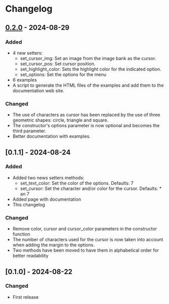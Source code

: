 # Changelog

## [0.2.0] - 2024-08-29

### Added

- 4 new setters:
	- set_cursor_img: Set an image from the image bank as the cursor.
	- set_cursor_pos: Set cursor position.
	- set_highlight_color: Sets the highlight color for the indicated option.
	- set_options: Set the options for the menu
- 6 examples
- A script to generate the HTML files of the examples and add them to the documentation web site.

### Changed

- The use of characters as cursor has been replaced by the use of three geometric shapes: circle, triangle and square.
- The constructor's options parameter is now optional and becomes the third parameter.
- Better documentation with examples.

## [0.1.1] - 2024-08-24

### Added

- Added two news setters methods:
	- set_text_color: Set the color of the options. Defaults: 7
	- set_cursor: Set the character and/or color for the cursor. Defaults: * an 7
- Added page with documentation
- This changelog

### Changed

- Remove color, cursor and cursor_color parameters in the constructor function
- The number of characters used for the cursor is now taken into account when adding the margin to the options.
- Two methods have been moved to have them in alphabetical order for better readability

## [0.1.0] - 2024-08-22

### Changed

- First release

[1.3.0]: https://github.com/son-link/PQMusic/compare/v.1.2.1...v.1.3.0
[1.2.1]: https://github.com/son-link/PQMusic/compare/v.1.2.0...v.1.2.1
[1.2.0]: https://github.com/son-link/PQMusic/compare/v.1.1.1...v.1.2.0
[1.1.1]: https://github.com/son-link/PQMusic/compare/v.1.1.0...v.1.1.1
[1.1.0]: https://github.com/son-link/PQMusic/compare/v.1.0.0...v.1.1.0
[1.0.0]: https://github.com/son-link/PQMusic/compare/v.0.3.3...v.1.0.0
[0.3.3]: https://github.com/son-link/PQMusic/compare/v.0.3.2...v.0.3.3
[0.3.2]: https://github.com/son-link/PQMusic/compare/v.0.3.1...v.0.3.2
[0.3.1]: https://github.com/son-link/PQMusic/compare/v.0.3.0...v.0.3.1
[0.3.0]: https://github.com/son-link/PQMusic/compare/v.0.2.0...v.0.3.0
[0.2.0]: https://github.com/son-link/PQMusic/compare/v.0.1.0...v.0.2.0